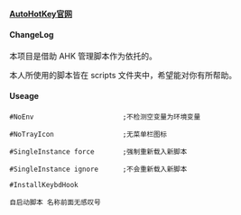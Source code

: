 #### [AutoHotKey官网](https://www.autohotkey.com/)

#### ChangeLog
本项目是借助 AHK 管理脚本作为依托的。  

本人所使用的脚本皆在 scripts 文件夹中，希望能对你有所帮助。

#### Useage
```autohotkey
#NoEnv                      ;不检测空变量为环境变量

#NoTrayIcon                 ;无菜单栏图标

#SingleInstance force       ;强制重新载入新脚本

#SingleInstance ignore      ;不会重新载入新脚本

#InstallKeybdHook      

自启动脚本 名称前面无感叹号     
```

